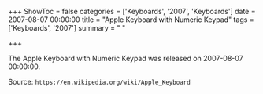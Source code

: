 +++
ShowToc = false
categories = ['Keyboards', '2007', 'Keyboards']
date = 2007-08-07 00:00:00
title = "Apple Keyboard with Numeric Keypad"
tags = ['Keyboards', '2007']
summary = " "

+++

The Apple Keyboard with Numeric Keypad was released on 2007-08-07 00:00:00.

Source: `https://en.wikipedia.org/wiki/Apple_Keyboard`



